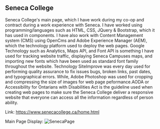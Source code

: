 ## Seneca College

Seneca College's main page, which I have work during my co-op and contract during a work experience with Seneca. I have worked using programming/languages such as HTML, CSS, JQuery & Bootstrap, which it has used in components. I have also work with Content Management system (CMS) using OpenCms and Adobe Experience Manager (AEM), which the technology platform used to deploy the web pages. Google Technology such as Analytics, Maps API, and Font API is something I have used for tracking website traffic, displaying Seneca Campuses maps, and importing new fonts which have been used as standard font family throughout the website. Technology SiteImprove was every day used for performing quality assurance to fix issues bugs, broken links, past dates, and typographical errors. While, Adobe Photoshop was used for cropping and compressing the size of images for web page peformance.AODA or Accessibility for Ontarians with Disabilities Act is the guideline used when creating web pages to make sure the Seneca College deliver a responsive website that everyone can access all the information regardless of person ability.

Link: https://www.senecacollege.ca/home.html

Main Page Display:
![SenecaPage](https://user-images.githubusercontent.com/15988182/120347635-75c59f00-c2ca-11eb-959f-44c263b3139d.png)
